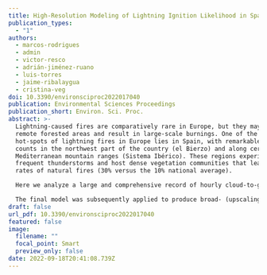 ```yaml
---
title: High-Resolution Modeling of Lightning Ignition Likelihood in Spain
publication_types:
  - "1"
authors:
  - marcos-rodrigues
  - admin
  - victor-resco
  - adrián-jiménez-ruano
  - luis-torres
  - jaime-ribalaygua
  - cristina-veg
doi: 10.3390/environsciproc2022017040
publication: Environmental Sciences Proceedings
publication_short: Environ. Sci. Proc.
abstract: >-
  Lightning-caused fires are comparatively rare in Europe, but they may affect
  remote forested areas and result in large-scale burnings. One of the major
  hot-spots of lightning fires in Europe lies in Spain, with remarkable ignition
  counts in the northwest part of the country (el Bierzo) and along certain
  Mediterranean mountain ranges (Sistema Ibérico). These regions experience
  frequent thunderstorms and host dense vegetation communities that lead to high
  rates of natural fires (30% versus the 10% national average).

  Here we analyze a large and comprehensive record of hourly cloud-to-ground lightning strikes (>17,000,000), coupled with historical records of lightning fires (>11,000) to determine the biophysical controls (relief, fuel moisture and vegetation structure) and lightning characteristics (flash intensity, polarity and density of discharges) behind natural fires in Spain (2009–2015). The modeling approach combines machine learning techniques and high-resolution proxies (30 m in vegetation height and elevation; 9 km in daily fuel moisture estimates) of the listed variables to train a predictive model encompassing mainland Spain. Relief features (elevation, topographic position index and relief curvature) were computed from the NASADEM global DEM. Tree height was retrieved from the Global Forest Canopy Height. The necessary weather-related inputs to calculate FMC were obtained from the C3S. We tested multiple configurations of strike-to-fire associations and resampling techniques to explore different binary response variables.

  The final model was subsequently applied to produce broad- (upscaling into 1 km) and local-scale predictions of daily lightning fire likelihood. The model attains a good predictive performance with a median AUC of 0.82. Lightning-related ignitions triggered preferably under low dead (dFMC8%) and moderate alive (DC > 250) fuel moisture conditions. Lightning strikes with negative polarity were found to trigger fires more frequently when the average density of discharges is higher than 5 at higher altitudes, especially above 500 m.a.s.l.
draft: false
url_pdf: 10.3390/environsciproc2022017040
featured: false
image:
  filename: ""
  focal_point: Smart
  preview_only: false
date: 2022-09-18T20:41:08.739Z
---
```


